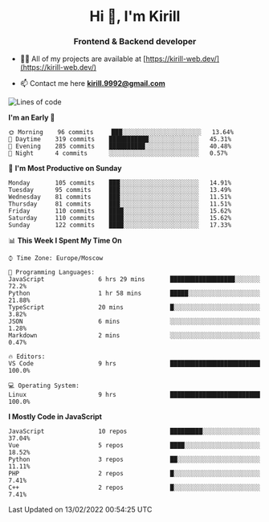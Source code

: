 <h1 align="center">Hi 👋, I'm Kirill</h1>
<h3 align="center">Frontend & Backend developer</h3>

- 👨‍💻 All of my projects are available at [https://kirill-web.dev/](https://kirill-web.dev/)

- 📫 Contact me here **kirill.9992@gmail.com**











<!--START_SECTION:waka-->
![Lines of code](https://img.shields.io/badge/From%20Hello%20World%20I%27ve%20Written-445%20Thousand%20lines%20of%20code-blue)

**I'm an Early 🐤** 

```text
🌞 Morning    96 commits     ███░░░░░░░░░░░░░░░░░░░░░░   13.64% 
🌆 Daytime    319 commits    ███████████░░░░░░░░░░░░░░   45.31% 
🌃 Evening    285 commits    ██████████░░░░░░░░░░░░░░░   40.48% 
🌙 Night      4 commits      ░░░░░░░░░░░░░░░░░░░░░░░░░   0.57%

```
📅 **I'm Most Productive on Sunday** 

```text
Monday       105 commits    ███░░░░░░░░░░░░░░░░░░░░░░   14.91% 
Tuesday      95 commits     ███░░░░░░░░░░░░░░░░░░░░░░   13.49% 
Wednesday    81 commits     ███░░░░░░░░░░░░░░░░░░░░░░   11.51% 
Thursday     81 commits     ███░░░░░░░░░░░░░░░░░░░░░░   11.51% 
Friday       110 commits    ████░░░░░░░░░░░░░░░░░░░░░   15.62% 
Saturday     110 commits    ████░░░░░░░░░░░░░░░░░░░░░   15.62% 
Sunday       122 commits    ████░░░░░░░░░░░░░░░░░░░░░   17.33%

```


📊 **This Week I Spent My Time On** 

```text
⌚︎ Time Zone: Europe/Moscow

💬 Programming Languages: 
JavaScript               6 hrs 29 mins       ██████████████████░░░░░░░   72.2% 
Python                   1 hr 58 mins        █████░░░░░░░░░░░░░░░░░░░░   21.88% 
TypeScript               20 mins             █░░░░░░░░░░░░░░░░░░░░░░░░   3.82% 
JSON                     6 mins              ░░░░░░░░░░░░░░░░░░░░░░░░░   1.28% 
Markdown                 2 mins              ░░░░░░░░░░░░░░░░░░░░░░░░░   0.47%

🔥 Editors: 
VS Code                  9 hrs               █████████████████████████   100.0%

💻 Operating System: 
Linux                    9 hrs               █████████████████████████   100.0%

```

**I Mostly Code in JavaScript** 

```text
JavaScript               10 repos            █████████░░░░░░░░░░░░░░░░   37.04% 
Vue                      5 repos             ████░░░░░░░░░░░░░░░░░░░░░   18.52% 
Python                   3 repos             ██░░░░░░░░░░░░░░░░░░░░░░░   11.11% 
PHP                      2 repos             █░░░░░░░░░░░░░░░░░░░░░░░░   7.41% 
C++                      2 repos             █░░░░░░░░░░░░░░░░░░░░░░░░   7.41%

```



 Last Updated on 13/02/2022 00:54:25 UTC
<!--END_SECTION:waka-->
